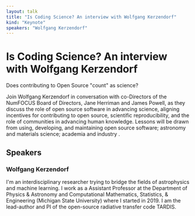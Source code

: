 ```yaml
---
layout: talk
title: "Is Coding Science? An interview with Wolfgang Kerzendorf"
kind: "Keynote"
speakers: "Wolfgang Kerzendorf"
---
```


# Is Coding Science? An interview with Wolfgang Kerzendorf

Does contributing to Open Source "count" as science?

Join Wolfgang Kerzendorf in conversation with co-Directors of the NumFOCUS Board of Directors, Jane Herriman and James Powell, as they discuss the role of open source software in advancing science, aligning incentives for contributing to open source, scientific reproducibility, and the role of communities in advancing human knowledge. Lessons will be drawn from using, developing, and maintaining open source software; astronomy and materials science; academia and industry .

## Speakers

### Wolfgang Kerzendorf

I'm an interdisciplinary researcher trying to bridge the fields of astrophysics and machine learning. I work as a Assistant Professor at the Department of Physics & Astronomy and Computational Mathematics, Statistics, & Engineering (Michigan State University) where I started in 2019. I am the lead-author and PI of the open-source radiative transfer code TARDIS.
